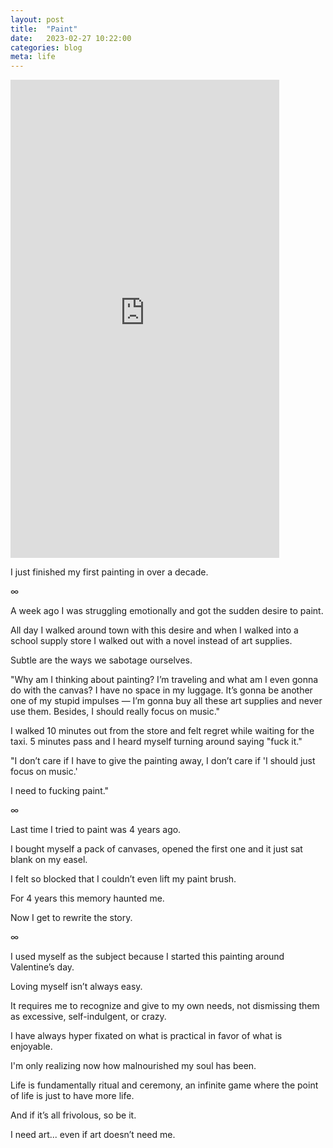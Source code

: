 ```yaml
---
layout: post
title:  "Paint"
date:   2023-02-27 10:22:00
categories: blog
meta: life
---
```


<iframe width="430" height="765" src="https://www.youtube.com/embed/q6i78BktbE4" title="Finishing my first painting in over a decade. (Story in video description)" frameborder="0" allow="accelerometer; autoplay; clipboard-write; encrypted-media; gyroscope; picture-in-picture; web-share" allowfullscreen></iframe>

<br />

I just finished my first painting in over a decade.


∞

A week ago I was struggling emotionally and got the sudden desire to paint.

All day I walked around town with this desire and when I walked into a school supply store I walked out with a novel instead of art supplies.

Subtle are the ways we sabotage ourselves.

"Why am I thinking about painting? I’m traveling and what am I even gonna do with the canvas? I have no space in my luggage. It’s gonna be another one of my stupid impulses — I’m gonna buy all these art supplies and never use them. Besides, I should really focus on music."

I walked 10 minutes out from the store and felt regret while waiting for the taxi. 5 minutes pass and I heard myself turning around saying "fuck it."

"I don’t care if I have to give the painting away,  I don’t care if 'I should just focus on music.'

I need to fucking paint."

∞

Last time I tried to paint was 4 years ago.

I bought myself a pack of canvases, opened the first one and it just sat blank on my easel.

I felt so blocked that I couldn’t even lift my paint brush.

For 4 years this memory haunted me.

Now I get to rewrite the story.

∞

I used myself as the subject because I started this painting around Valentine’s day.

Loving myself isn’t always easy.

It requires me to recognize and give to my own needs, not dismissing them as excessive, self-indulgent, or crazy.

I have always hyper fixated on what is practical in favor of what is enjoyable.

I'm only realizing now how malnourished my soul has been.

Life is fundamentally ritual and ceremony, an infinite game where the point of life is just to have more life.  

And if it’s all frivolous, so be it.

I need art... even if art doesn’t need me.
